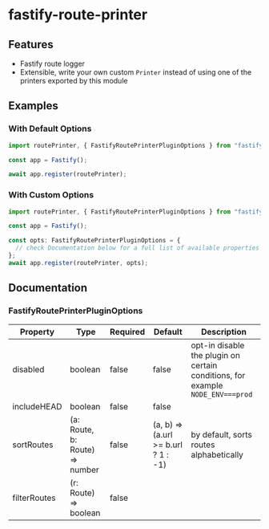 # fastify-route-printer

## Features

- Fastify route logger
- Extensible, write your own custom `Printer` instead of using one of the printers exported by this module

## Examples

### With Default Options

```ts
import routePrinter, { FastifyRoutePrinterPluginOptions } from "fastify-route-printer";

const app = Fastify();

await app.register(routePrinter);
```

### With Custom Options

```ts
import routePrinter, { FastifyRoutePrinterPluginOptions } from "fastify-route-printer";

const app = Fastify();

const opts: FastifyRoutePrinterPluginOptions = {
  // check Documentation below for a full list of available properties
};
await app.register(routePrinter, opts);
```

## Documentation

### FastifyRoutePrinterPluginOptions

| Property     | Type                           | Required | Default                             | Description                                                                    |
| ------------ | ------------------------------ | -------- | ----------------------------------- | ------------------------------------------------------------------------------ |
| disabled     | boolean                        | false    | false                               | opt-in disable the plugin on certain conditions, for example `NODE_ENV===prod` |
| includeHEAD  | boolean                        | false    | false                               |                                                                                |
| sortRoutes   | (a: Route, b: Route) => number | false    | (a, b) => (a.url >= b.url ? 1 : -1) | by default, sorts routes alphabetically                                        |
| filterRoutes | (r: Route) => boolean          | false    |                                     |
